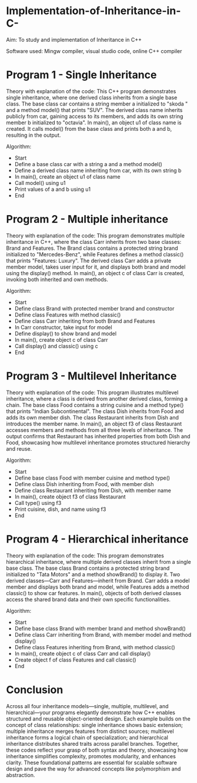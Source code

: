# Implementation-of-Inheritance-in-C-

Aim:
To study and implementation of Inheritance in C++

Software used:
Mingw compiler, visual studio code, online C++ compiler

# Program 1 - Single Inheritance

Theory with explanation of the code:
This C++ program demonstrates single inheritance, where one derived class inherits from a single base class. The base class car contains a string member a initialized to "skoda " and a method model() that prints "SUV". The derived class name inherits publicly from car, gaining access to its members, and adds its own string member b initialized to "octavia". In main(), an object u1 of class name is created. It calls model() from the base class and prints both a and b, resulting in the output.

Algorithm:
- Start
- Define a base class car with a string a and a method model()
- Define a derived class name inheriting from car, with its own string b
- In main(), create an object u1 of class name
- Call model() using u1
- Print values of a and b using u1
- End

# Program 2 -	Multiple inheritance

Theory with explanation of the code:
This program demonstrates multiple inheritance in C++, where the class Carr inherits from two base classes: Brand and Features. The Brand class contains a protected string brand initialized to "Mercedes-Benz", while Features defines a method classic() that prints "Features: Luxury". The derived class Carr adds a private member model, takes user input for it, and displays both brand and model using the display() method. In main(), an object c of class Carr is created, invoking both inherited and own methods. 

Algorithm:
- Start
- Define class Brand with protected member brand and constructor
- Define class Features with method classic()
- Define class Carr inheriting from both Brand and Features
- In Carr constructor, take input for model
- Define display() to show brand and model
- In main(), create object c of class Carr
- Call display() and classic() using c
- End

# Program 3 - Multilevel Inheritance

Theory with explanation of the code:
This program illustrates multilevel inheritance, where a class is derived from another derived class, forming a chain. The base class Food contains a string cuisine and a method type() that prints "Indian Subcontinental". The class Dish inherits from Food and adds its own member dish. The class Restaurant inherits from Dish and introduces the member name. In main(), an object f3 of class Restaurant accesses members and methods from all three levels of inheritance. The output confirms that Restaurant has inherited properties from both Dish and Food, showcasing how multilevel inheritance promotes structured hierarchy and reuse.

Algorithm:
- Start
- Define base class Food with member cuisine and method type()
- Define class Dish inheriting from Food, with member dish
- Define class Restaurant inheriting from Dish, with member name
- In main(), create object f3 of class Restaurant
- Call type() using f3
- Print cuisine, dish, and name using f3
- End

# Program 4 - Hierarchical inheritance

Theory with explanation of the code:
This program demonstrates hierarchical inheritance, where multiple derived classes inherit from a single base class. The base class Brand contains a protected string brand initialized to "Tata Motors" and a method showBrand() to display it. Two derived classes—Carr and Features—inherit from Brand. Carr adds a model member and displays both brand and model, while Features adds a method classic() to show car features. In main(), objects of both derived classes access the shared brand data and their own specific functionalities.

Algorithm:
- Start
- Define base class Brand with member brand and method showBrand()
- Define class Carr inheriting from Brand, with member model and method display()
- Define class Features inheriting from Brand, with method classic()
- In main(), create object c of class Carr and call display()
- Create object f of class Features and call classic()
- End

# Conclusion
Across all four inheritance models—single, multiple, multilevel, and hierarchical—your programs elegantly demonstrate how C++ enables structured and reusable object-oriented design. Each example builds on the concept of class relationships: single inheritance shows basic extension; multiple inheritance merges features from distinct sources; multilevel inheritance forms a logical chain of specialization; and hierarchical inheritance distributes shared traits across parallel branches. Together, these codes reflect your grasp of both syntax and theory, showcasing how inheritance simplifies complexity, promotes modularity, and enhances clarity. These foundational patterns are essential for scalable software design and pave the way for advanced concepts like polymorphism and abstraction.








